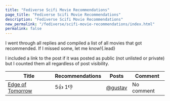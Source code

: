 ```yaml
---
title: "Fediverse Scifi Movie Recommendations"
page_title: "Fediverse Scifi Movie Recommendations"
description: "Fediverse Scifi Movie Recommendations"
new_permalink: "/fediverse/scifi-movie-recommendations/index.html"
permalink: false
---
```


I went through all replies and compiled a list of all movies that got recommended. If I missed some, let me know!{.lead}

I included a link to the post if it was posted as public (not unlisted or private) but I counted them all regardless of post visibility.

| Title | Recommendations | Posts | Comment |
|-------|-----------------|-------|---------|
| [Edge of Tomorrow](https://www.themoviedb.org/movie/137113-edge-of-tomorrow) | 5👍 1👎 | [@gustav](https://jkpg.rocks/@gustav/111488570537867130)  | No comment |
